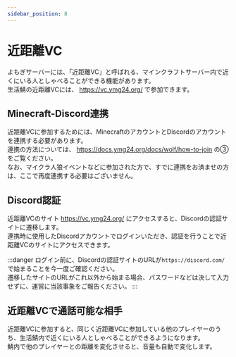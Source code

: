 ```yaml
---
sidebar_position: 8
---
```


# 近距離VC

よもぎサーバーには、「近距離VC」と呼ばれる、マインクラフトサーバー内で近くにいる人としゃべることができる機能があります。  
生活鯖の近距離VCには、 https://vc.ymg24.org/ で参加できます。  

## Minecraft-Discord連携

近距離VCに参加するためには、MinecraftのアカウントとDiscordのアカウントを連携する必要があります。  
連携の方法については、 https://docs.ymg24.org/docs/wolf/how-to-join の③をご覧ください。  
なお、マイクラ人狼イベントなどに参加された方で、すでに連携をお済ませの方は、ここで再度連携する必要はございません。

## Discord認証

近距離VCのサイト https://vc.ymg24.org/ にアクセスすると、Discordの認証サイトに遷移します。  
連携時に使用したDiscordアカウントでログインいただき、認証を行うことで近距離VCのサイトにアクセスできます。  

:::danger
ログイン前に、Discordの認証サイトのURLが`https://discord.com/`で始まることを今一度ご確認ください。  
遷移したサイトのURLがこれ以外から始まる場合、パスワードなどは決して入力せずに、運営に当該事象をご報告ください。
:::

## 近距離VCで通話可能な相手

近距離VCに参加すると、同じく近距離VCに参加している他のプレイヤーのうち、生活鯖内で近くにいる人としゃべることができるようになります。  
鯖内で他のプレイヤーとの距離を変化させると、音量も自動で変化します。  
